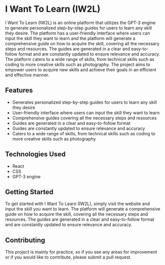 
# I Want To Learn (IW2L)

I Want To Learn (IW2L) is an online platform that utilizes the GPT-3 engine to generate personalized step-by-step guides for users to learn any skill they desire. The platform has a user-friendly interface where users can input the skill they want to learn and the platform will generate a comprehensive guide on how to acquire the skill, covering all the necessary steps and resources. The guides are generated in a clear and easy-to-follow format and are constantly updated to ensure relevance and accuracy. The platform caters to a wide range of skills, from technical skills such as coding to more creative skills such as photography. The project aims to empower users to acquire new skills and achieve their goals in an efficient and effective manner.

## Features

- Generates personalized step-by-step guides for users to learn any skill they desire
- User-friendly interface where users can input the skill they want to learn
- Comprehensive guides covering all the necessary steps and resources
- Guides are generated in a clear and easy-to-follow format
- Guides are constantly updated to ensure relevance and accuracy
- Caters to a wide range of skills, from technical skills such as coding to more creative skills such as photography

## Technologies Used

- React
- CSS
- GPT-3 engine

## Getting Started

To get started with I Want To Learn (IW2L), simply visit the website and input the skill you want to learn. The platform will generate a comprehensive guide on how to acquire the skill, covering all the necessary steps and resources. The guides are generated in a clear and easy-to-follow format and are constantly updated to ensure relevance and accuracy.

## Contributing

This project is mainly for practice, so if you see any areas for improvement or if you would like to contribute, please submit a pull request.
